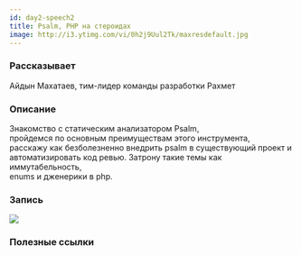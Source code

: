 ```yaml
---
id: day2-speech2
title: Psalm, PHP на стероидах
image: http://i3.ytimg.com/vi/0h2j9Uul2Tk/maxresdefault.jpg
---
```


### Рассказывает
Айдын Махатаев, тим-лидер команды разработки Рахмет

### Описание
Знакомство с статическим анализатором Psalm,  
пройдемся по основным преимуществам этого инструмента,  
расскажу как безболезненно внедрить psalm в существующий проект и  
автоматизировать код ревью. Затрону такие темы как иммутабельность,  
enums и дженерики в php.

### Запись

[![](http://i3.ytimg.com/vi/0h2j9Uul2Tk/maxresdefault.jpg)](https://youtu.be/0h2j9Uul2Tk)

### Полезные ссылки
